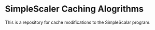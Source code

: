 # SimpleScaler Caching Alogrithms

This is a repository for cache modifications to the SimpleScalar program.
